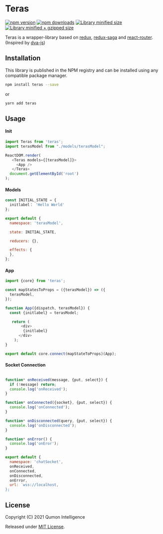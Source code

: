 # Teras
[![npm version](https://img.shields.io/npm/v/teras.svg?style=flat-square)](https://www.npmjs.com/package/teras)
[![npm downloads](https://img.shields.io/npm/dm/teras.svg?style=flat-square)](https://www.npmjs.com/package/teras)
[![Library minified size](https://badgen.net/bundlephobia/min/teras)](https://bundlephobia.com/result?p=teras)
[![Library minified + gzipped size](https://badgen.net/bundlephobia/minzip/teras)](https://bundlephobia.com/result?p=teras)

Teras is a wrapper-library based on [redux](https://github.com/reactjs/redux), [redux-saga](https://github.com/redux-saga/redux-saga) and [react-router](https://github.com/ReactTraining/react-router). (Inspired by [dva-js](https://github.com/dvajs/dva))

## Installation

This library is published in the NPM registry and can be installed using any compatible package manager.

```sh
npm install teras --save
```
or

```sh
yarn add teras
```

## Usage 

#### Init
```javascript
import Teras from 'teras';
import terasModel from "./models/terasModel";

ReactDOM.render(
   <Teras models={[terasModel]}>
     <App />
   </Teras>
  document.getElementById('root')
);

```

#### Models

```javascript
const INITIAL_STATE = {
  initlabel： 'Hello World'
};

export default {
  namespace: 'terasModel',

  state: INITIAL_STATE,

  reducers: {},

  effects: {
  },
};

```

#### App
```javascript
import {core} from 'teras';

const mapStatesToProps = ({terasModel}) => ({
  terasModel,
});

function App({dispatch, terasModel}) {
  const {initlabel} = terasModel;

   return (
       <div>
        {initlabel}
      </div>
    );
}

export default core.connect(mapStateToProps)(App);

```


#### Socket Connection

```javascript

function* onReceived(message, {put, select}) {
  if (!message) return;
  console.log('onReceived');
}

function* onConnected({socket}, {put, select}) {
  console.log('onConnected');
}

function* onDisconnected(query, {put, select}) {
  console.log('onDisconnected');
}

function* onError() {
  console.log('onEror');
}

export default {
  namespace: 'chatSocket',
  onReceived,
  onConnected,
  onDisconnected,
  onError,
  url: `wss://localhost,
};

```

## License
Copyright (C) 2021 Qumon Intelligence

Released under [MIT License](./LICENSE).
